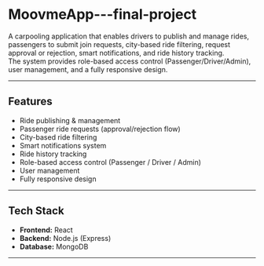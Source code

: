 # MoovmeApp---final-project
A carpooling application that enables drivers to publish and manage rides, passengers to submit join requests, city-based ride filtering, request approval or rejection, smart notifications, and ride history tracking.  
The system provides role-based access control (Passenger/Driver/Admin), user management, and a fully responsive design.

---

##  Features
-  Ride publishing & management  
-  Passenger ride requests (approval/rejection flow)  
-  City-based ride filtering  
-  Smart notifications system  
-  Ride history tracking  
-  Role-based access control (Passenger / Driver / Admin)  
-  User management  
-  Fully responsive design  

---

## Tech Stack
- **Frontend:** React  
- **Backend:** Node.js (Express)  
- **Database:** MongoDB  

---
